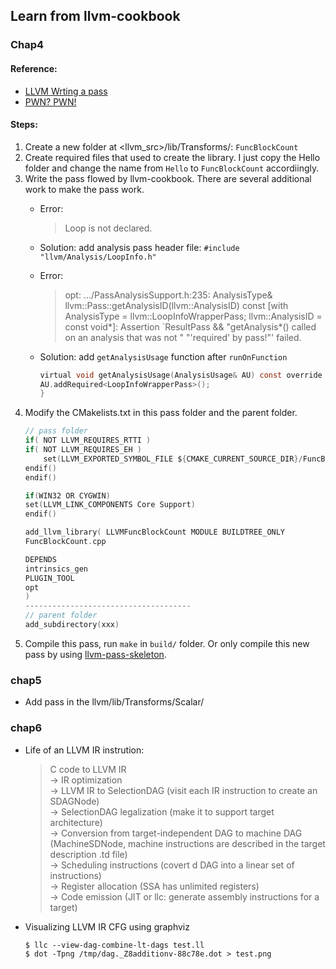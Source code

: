 ## Learn from llvm-cookbook

### Chap4

#### Reference: 
- [LLVM Wrting a pass](https://llvm.org/docs/WritingAnLLVMPass.html)
- [PWN? PWN!](https://ch4r1l3.github.io/2019/05/02/LLVM-%E5%88%9D%E6%8E%A2-1-%E7%AE%80%E5%8D%95Pass%E7%BC%96%E5%86%99/)

#### Steps:
1. Create a new folder at <llvm_src>/lib/Transforms/: `FuncBlockCount`
2. Create required files that used to create the library. I just copy the Hello folder and change the name from `Hello` to `FuncBlockCount` accordiingly.
3. Write the pass flowed by llvm-cookbook. There are several additional work to make the pass work.
    -  Error:
        > Loop is not declared.
    - Solution: add analysis pass header file: `#include "llvm/Analysis/LoopInfo.h"`
    - Error: 
        > opt: .../PassAnalysisSupport.h:235: AnalysisType& llvm::Pass::getAnalysisID(llvm::AnalysisID) const [with AnalysisType = llvm::LoopInfoWrapperPass; llvm::AnalysisID = const void*]: Assertion `ResultPass && "getAnalysis*() called on an analysis that was not " "'required' by pass!"' failed.

    - Solution: add `getAnalysisUsage` function after `runOnFunction`
        ```c
        virtual void getAnalysisUsage(AnalysisUsage& AU) const override {
        AU.addRequired<LoopInfoWrapperPass>();
        }
        ```
4. Modify the CMakelists.txt in this pass folder and the parent folder.
    ```c
    // pass folder
    if( NOT LLVM_REQUIRES_RTTI )
    if( NOT LLVM_REQUIRES_EH )
        set(LLVM_EXPORTED_SYMBOL_FILE ${CMAKE_CURRENT_SOURCE_DIR}/FuncBlockCount.exports)
    endif()
    endif()

    if(WIN32 OR CYGWIN)
    set(LLVM_LINK_COMPONENTS Core Support)
    endif()

    add_llvm_library( LLVMFuncBlockCount MODULE BUILDTREE_ONLY
    FuncBlockCount.cpp

    DEPENDS
    intrinsics_gen
    PLUGIN_TOOL
    opt
    )
    -------------------------------------
    // parent folder
    add_subdirectory(xxx)
    ```
5. Compile this pass, run `make` in `build/` folder. Or only compile this new pass by using [llvm-pass-skeleton](https://github.com/sampsyo/llvm-pass-skeleton).

### chap5

- Add pass in the llvm/lib/Transforms/Scalar/

### chap6

- Life of an LLVM IR instrution:

    > C code to LLVM IR \
    &rarr; IR optimization \
    &rarr; LLVM IR to SelectionDAG (visit each IR instruction to create an SDAGNode) \
    &rarr; SelectionDAG legalization (make it to support target architecture) \
    &rarr; Conversion from target-independent DAG to machine DAG (MachineSDNode, machine instructions are described in the target description .td file) \
    &rarr; Scheduling instructions (covert d DAG into a linear set of instructions) \
    &rarr; Register allocation (SSA has unlimited registers) \
    &rarr; Code emission (JIT or llc: generate assembly instructions for a target)

- Visualizing LLVM IR CFG using graphviz

    ```shell
    $ llc --view-dag-combine-lt-dags test.ll
    $ dot -Tpng /tmp/dag._Z8additionv-88c78e.dot > test.png
    ```
